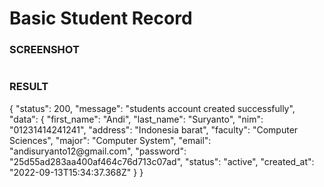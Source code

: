 # Basic Student Record

### SCREENSHOT

<img src=""></img>

### RESULT

<p>
{
    "status": 200,
    "message": "students account created successfully",
    "data": {
        "first_name": "Andi",
        "last_name": "Suryanto",
        "nim": "01231414241241",
        "address": "Indonesia barat",
        "faculty": "Computer Sciences",
        "major": "Computer System",
        "email": "andisuryanto12@gmail.com",
        "password": "25d55ad283aa400af464c76d713c07ad",
        "status": "active",
        "created_at": "2022-09-13T15:34:37.368Z"
    }
}
</p>
